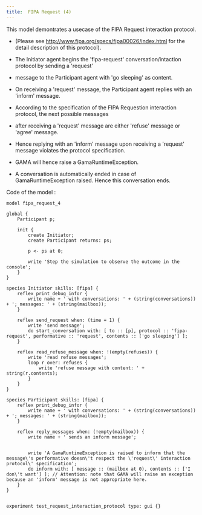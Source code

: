 ```yaml
---
title:  FIPA Request (4)
---
```


[//]: # (keyword|skill_fipa)
[//]: # (keyword|type_message)
[//]: # (keyword|concept_fipa)


This model demontrates a usecase of the FIPA Request interaction protocol. 
 * (Please see http://www.fipa.org/specs/fipa00026/index.html for the detail description of this protocol).
 
 
 * The Initiator agent begins the 'fipa-request' conversation/intaction protocol by sending a 'request' 
 * message to the Participant agent with 'go sleeping' as content.
 
 * On receiving a 'request' message, the Participant agent replies with an 'inform' message. 
 * According to the specification of the FIPA Requestion interaction protocol, the next possible messages 
 * after receiving a 'request' message are either 'refuse' message or 'agree' message. 
 * Hence replying with an 'inform' message upon receiving a 'request' message violates the protocol specification. 
 * GAMA will hence raise a GamaRuntimeException. 
 * A conversation is automatically ended in case of GamaRuntimeException raised. Hence this conversation ends.
 

Code of the model : 

```
model fipa_request_4

global {
	Participant p;
	
	init {
		create Initiator;
		create Participant returns: ps;
		
		p <- ps at 0;
		
		write 'Step the simulation to observe the outcome in the console';
	}
}

species Initiator skills: [fipa] {
	reflex print_debug_infor {
		write name + ' with conversations: ' + (string(conversations)) + '; messages: ' + (string(mailbox));
	}
	
	reflex send_request when: (time = 1) {
		write 'send message';
		do start_conversation with: [ to :: [p], protocol :: 'fipa-request', performative :: 'request', contents :: ['go sleeping'] ];
	}
	
	reflex read_refuse_message when: !(empty(refuses)) {
		write 'read refuse messages';
		loop r over: refuses {
			write 'refuse message with content: ' + string(r.contents);
		}
	}
}

species Participant skills: [fipa] {
	reflex print_debug_infor {
		write name + ' with conversations: ' + (string(conversations)) + '; messages: ' + (string(mailbox));
	}

	reflex reply_messages when: (!empty(mailbox)) {
		write name + ' sends an inform message';
		
		
		write 'A GamaRuntimeException is raised to inform that the message\'s performative doesn\'t respect the \'request\' interaction protocol\' specification';
		do inform with: [ message :: (mailbox at 0), contents :: ['I don\'t want'] ]; // Attention: note that GAMA will raise an exception because an 'inform' message is not appropriate here.
	}
}


experiment test_request_interaction_protocol type: gui {}
```
